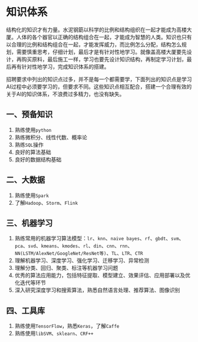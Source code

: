 
# 知识体系

结构化的知识才有力量。水泥钢筯以科学的比例和结构组织在一起才能成为高楼大厦。人体的各个器官以正确的结构组合在一起，才能成为智慧的人类。知识也只有以合理的比例和结构组合在一起，才能发挥威力，而比例怎么分配，结构怎么规划，需要慎重思考，仔细计划，最后才是有针对性地学习。就像盖高楼大厦要先设计，再购买原料，最后施工一样，学习也要先设计知识结构，再制定学习计划，最后再有针对性地学习，完成知识体系的搭建。  

招聘要求中列出的知识点过多，并不是每一个都需要学，下面列出的知识点是学习AI过程中必须要学习的，但要求不同。这些知识点相互配合，搭建一个合理有效的关于AI的知识体系，不浪费过多精力，也没有缺失。


## 一、预备知识

1. 熟练使用`python`  
2. 熟练微积分、线性代数、概率论  
3. 熟练`SQL`操作  
4. 良好的算法基础  
5. 良好的数据结构基础  


## 二、大数据

1. 熟练使用`Spark`  
2. 了解`Hadoop`、`Storm`、`Flink`  


## 三、机器学习

1. 熟练常用的机器学习算法模型：`lr`、`knn`、`naive bayes`、`rf`、`gbdt`、`svm`、`pca`、`svd`、`kmeans`、`kmodes`、`rl`、`din`、`cnn`、`rnn`、`NN(LSTM/AlexNet/GoogleNet/ResNet等)`、`TL`、`LTR`、`CTR`  
2. 理解机器学习、深度学习、强化学习、迁移学习、异常检测
3. 理解分类、回归、聚类、标注等机器学习问题
4. 优秀的算法应用能力，包括特征提取、模型建立、效果评估、应用部署以及优化迭代等环节  
5. 深入研究深度学习和搜索算法，熟悉自然语言处理、推荐算法、图像识别  


## 四、工具库
1. 熟练使用`TensorFlow`，熟悉`Keras`，了解`Caffe`  
2. 熟练使用`libSVM`、`sklearn`、`CRF++`  

